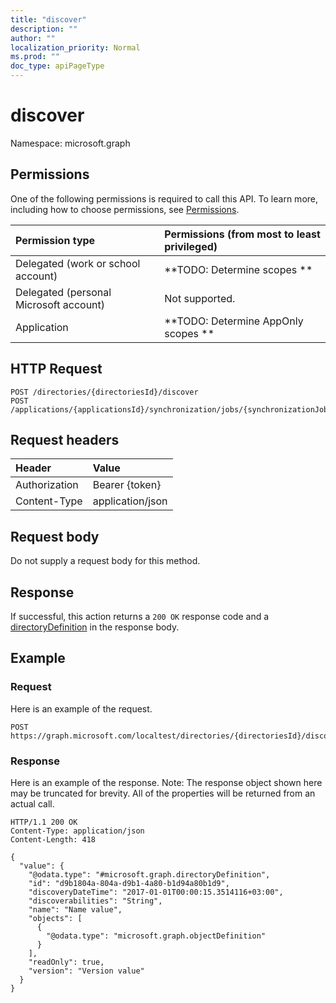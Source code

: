 ```yaml
---
title: "discover"
description: ""
author: ""
localization_priority: Normal
ms.prod: ""
doc_type: apiPageType
---
```


# discover

Namespace: microsoft.graph



## Permissions
One of the following permissions is required to call this API. To learn more, including how to choose permissions, see [Permissions](/concepts/permissions-reference.md).

|Permission type|Permissions (from most to least privileged)|
|:---|:---|
|Delegated (work or school account)|**TODO: Determine scopes **|
|Delegated (personal Microsoft account)|Not supported.|
|Application|**TODO: Determine AppOnly scopes **|

## HTTP Request
<!-- {
  "blockType": "ignored"
}
-->
``` http
POST /directories/{directoriesId}/discover
POST /applications/{applicationsId}/synchronization/jobs/{synchronizationJobId}/schema/directories/{directoryDefinitionId}/discover
```

## Request headers
|Header|Value|
|:---|:---|
|Authorization|Bearer {token}|
|Content-Type|application/json|

## Request body
Do not supply a request body for this method.

## Response
If successful, this action returns a `200 OK` response code and a [directoryDefinition](../resources/directorydefinition.md) in the response body.

## Example

### Request
Here is an example of the request.
<!-- {
  "blockType": "request",
  "name": "directorydefinition_discover"
}
-->
``` http
POST https://graph.microsoft.com/localtest/directories/{directoriesId}/discover
```

### Response
Here is an example of the response. Note: The response object shown here may be truncated for brevity. All of the properties will be returned from an actual call.
<!-- {
  "blockType": "response",
  "truncated": true,
  "@odata.type": "microsoft.graph.directorydefinition"
}
-->
``` http
HTTP/1.1 200 OK
Content-Type: application/json
Content-Length: 418

{
  "value": {
    "@odata.type": "#microsoft.graph.directoryDefinition",
    "id": "d9b1804a-804a-d9b1-4a80-b1d94a80b1d9",
    "discoveryDateTime": "2017-01-01T00:00:15.3514116+03:00",
    "discoverabilities": "String",
    "name": "Name value",
    "objects": [
      {
        "@odata.type": "microsoft.graph.objectDefinition"
      }
    ],
    "readOnly": true,
    "version": "Version value"
  }
}
```

